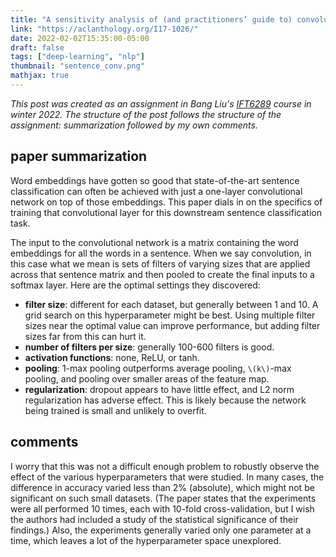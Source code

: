 ```yaml
---
title: "A sensitivity analysis of (and practitioners’ guide to) convolutional neural networks for sentence classification"
link: "https://aclanthology.org/I17-1026/"
date: 2022-02-02T15:35:00-05:00
draft: false
tags: ["deep-learning", "nlp"]
thumbnail: "sentence_conv.png"
mathjax: true
---
```


*This post was created as an assignment in Bang Liu's [IFT6289](https://www-labs.iro.umontreal.ca/~liubang/IFT%206289%20-%20Winter%202022.htm) course in winter 2022. The structure of the post follows the structure of the assignment: summarization followed by my own comments.*

## paper summarization

Word embeddings have gotten so good that state-of-the-art sentence classification can often be achieved with just a one-layer convolutional network on top of those embeddings. This paper dials in on the specifics of training that convolutional layer for this downstream sentence classification task.

The input to the convolutional network is a matrix containing the word embeddings for all the words in a sentence. When we say convolution, in this case what we mean is sets of filters of varying sizes that are applied across that sentence matrix and then pooled to create the final inputs to a softmax layer. Here are the optimal settings they discovered:

- **filter size**: different for each dataset, but generally between 1 and 10. A grid search on this hyperparameter might be best. Using multiple filter sizes near the optimal value can improve performance, but adding filter sizes far from this can hurt it.
- **number of filters per size**: generally 100-600 filters is good.
- **activation functions**: none, ReLU, or tanh.
- **pooling**: 1-max pooling outperforms average pooling, `\(k\)`-max pooling, and pooling over smaller areas of the feature map.
- **regularization**: dropout appears to have little effect, and L2 norm regularization has adverse effect. This is likely because the network being trained is small and unlikely to overfit.

## comments

I worry that this was not a difficult enough problem to robustly observe the effect of the various hyperparameters that were studied. In many cases, the difference in accuracy varied less than 2% (absolute), which might not be significant on such small datasets. (The paper states that the experiments were all performed 10 times, each with 10-fold cross-validation, but I wish the authors had included a study of the statistical significance of their findings.) Also, the experiments generally varied only one parameter at a time, which leaves a lot of the hyperparameter space unexplored.
